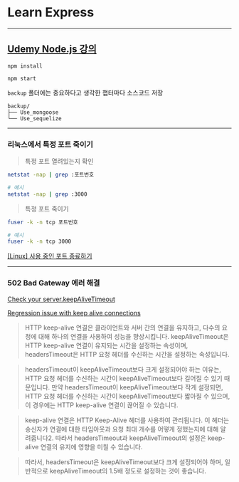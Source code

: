 # Learn Express

---

## [Udemy Node.js 강의](https://www.udemy.com/course/nodejs-mvc-rest-apis-graphql-deno/)

```
npm install
```

```
npm start
```

`backup` 폴더에는 중요하다고 생각한 챕터마다 소스코드 저장

```
backup/
├── Use_mongoose
└── Use_sequelize
```

---

### 리눅스에서 특정 포트 죽이기

> 특정 포트 열려있는지 확인

```bash
netstat -nap | grep :포트번호

# 예시
netstat -nap | grep :3000
```

> 특정 포트 죽이기

```bash
fuser -k -n tcp 포트번호

# 예시
fuser -k -n tcp 3000
```

[[Linux] 사용 중인 포트 종료하기](https://navydoc.tistory.com/31)

---

### 502 Bad Gateway 에러 해결

[Check your server.keepAliveTimeout](https://shuheikagawa.com/blog/2019/04/25/keep-alive-timeout/)

[Regression issue with keep alive connections](https://github.com/nodejs/node/issues/27363)

> HTTP keep-alive 연결은 클라이언트와 서버 간의 연결을 유지하고, 다수의 요청에 대해 하나의 연결을 사용하여 성능을 향상시킵니다. keepAliveTimeout은 HTTP keep-alive 연결이 유지되는 시간을 설정하는 속성이며, headersTimeout은 HTTP 요청 헤더를 수신하는 시간을 설정하는 속성입니다.

> headersTimeout이 keepAliveTimeout보다 크게 설정되어야 하는 이유는, HTTP 요청 헤더를 수신하는 시간이 keepAliveTimeout보다 길어질 수 있기 때문입니다. 만약 headersTimeout이 keepAliveTimeout보다 작게 설정되면, HTTP 요청 헤더를 수신하는 시간이 keepAliveTimeout보다 짧아질 수 있으며, 이 경우에는 HTTP keep-alive 연결이 끊어질 수 있습니다.

> keep-alive 연결은 HTTP Keep-Alive 헤더를 사용하여 관리됩니다. 이 헤더는 송신자가 연결에 대한 타임아웃과 요청 최대 개수를 어떻게 정했는지에 대해 알려줍니다2. 따라서 headersTimeout과 keepAliveTimeout의 설정은 keep-alive 연결의 유지에 영향을 미칠 수 있습니다.

> 따라서, headersTimeout은 keepAliveTimeout보다 크게 설정되어야 하며, 일반적으로 keepAliveTimeout의 1.5배 정도로 설정하는 것이 좋습니다.
